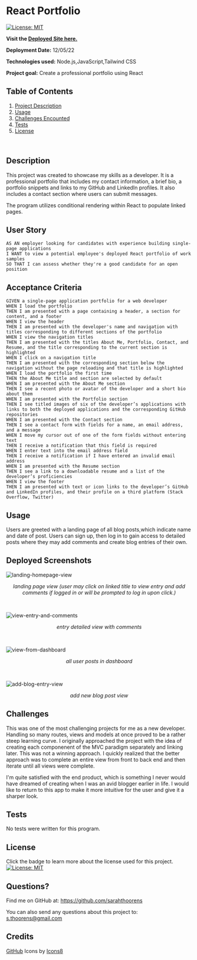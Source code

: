 # React Portfolio


[![License: MIT](https://img.shields.io/badge/License-MIT-yellow.svg)](https://opensource.org/licenses/MIT)

 **Visit the [Deployed Site here.](https://sarahthoorensdevblog.herokuapp.com/)**

  **Deployment Date:**  12/05/22 <br>
 
  **Technologies used:** Node.js,JavaScript,Tailwind CSS<br>

  **Project goal:** Create a professional portfolio using React <br>


  ## Table of Contents
  1. [Project Description](#Description)
  2. [Usage](#Usage)
  3. [Challenges Encounted](#Challenges)
  4. [Tests](#Tests)
  5. [License](#License)
  <br>
  
  ## Description
   This project was created to showcase my skills as a developer. It is a professional portfolio that includes my contact information, a brief bio, a portfolio snippets and links to my GitHub and LinkedIn profiles. It also includes a contact section where users can submit messages. 
   
   The program utilizes conditional rendering within React to populate linked pages. <br>

## User Story

```
AS AN employer looking for candidates with experience building single-page applications
I WANT to view a potential employee's deployed React portfolio of work samples
SO THAT I can assess whether they're a good candidate for an open position
```

## Acceptance Criteria

```
GIVEN a single-page application portfolio for a web developer
WHEN I load the portfolio
THEN I am presented with a page containing a header, a section for content, and a footer
WHEN I view the header
THEN I am presented with the developer's name and navigation with titles corresponding to different sections of the portfolio
WHEN I view the navigation titles
THEN I am presented with the titles About Me, Portfolio, Contact, and Resume, and the title corresponding to the current section is highlighted
WHEN I click on a navigation title
THEN I am presented with the corresponding section below the navigation without the page reloading and that title is highlighted
WHEN I load the portfolio the first time
THEN the About Me title and section are selected by default
WHEN I am presented with the About Me section
THEN I see a recent photo or avatar of the developer and a short bio about them
WHEN I am presented with the Portfolio section
THEN I see titled images of six of the developer’s applications with links to both the deployed applications and the corresponding GitHub repositories
WHEN I am presented with the Contact section
THEN I see a contact form with fields for a name, an email address, and a message
WHEN I move my cursor out of one of the form fields without entering text
THEN I receive a notification that this field is required
WHEN I enter text into the email address field
THEN I receive a notification if I have entered an invalid email address
WHEN I am presented with the Resume section
THEN I see a link to a downloadable resume and a list of the developer’s proficiencies
WHEN I view the footer
THEN I am presented with text or icon links to the developer’s GitHub and LinkedIn profiles, and their profile on a third platform (Stack Overflow, Twitter)
```

## Usage 
Users are greeted with a landing page of all blog posts,which indicate name and date of post. Users can sign up, then log in to gain access to detailed posts where they may add comments and create blog entries of their own. 

## Deployed Screenshots
![landing-homepage-view](/assets/homepage.png)
_<p align="center">landing page view (user may click on linked title to view entry and add comments if logged in or will be prompted to log in upon click.)</p>_
</br>

![view-entry-and-comments](/assets/view%20one%20entry.png)
_<p align="center">entry detailed view with comments</p>_
</br>

![view-from-dashboard](/assets/dashboard-edit.png)
_<p align="center">all user posts in dashboard</p>_
<br>

  ![add-blog-entry-view](/assets/add-entry.png)
  _<p align="center">add new blog post view</p>_

  ## Challenges
 This was one of the most challenging projects for me as a new developer. Handling so many routes, views and models at once proved to be a rather steep learning curve. I originally approached the project with the idea of creating each componenent of the MVC paradigm separately and linking later. This was not a winning approach. I quickly realized that the better approach was to complete an entire view from front to back end and then iterate until all views were complete. 

 I'm quite satisfied with the end product, which is something I never would have dreamed of creating when I was an avid blogger earlier in life. I would like to return to this app to make it more intuitive for the user and give it a sharper look. 

  ## Tests

  No tests were written for this program.

  ## License

  Click the badge to learn more about the license used for this project.
  <br>[![License: MIT](https://img.shields.io/badge/License-MIT-yellow.svg)](https://opensource.org/licenses/MIT)

  ## Questions?

  Find me on GitHub at: https://github.com/sarahthoorens

  You can also send any questions about this project to: s.thoorens@gmail.com

## Credits
<a target="_blank" href="https://icons8.com/icon/62856/github">GitHub</a> Icons by <a target="_blank" href="https://icons8.com">Icons8</a>